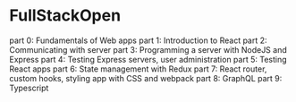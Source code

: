 # FullStackOpen

part 0: Fundamentals of Web apps
part 1: Introduction to React
part 2: Communicating with server
part 3: Programming a server with NodeJS and Express
part 4: Testing Express servers, user administration
part 5: Testing React apps
part 6: State management with Redux
part 7: React router, custom hooks, styling app with CSS and webpack
part 8: GraphQL
part 9: Typescript
